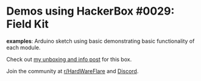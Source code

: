 # Demos using HackerBox #0029: Field Kit

**examples**: Arduino sketch using basic demonstrating basic functionality of each module.
 
Check out [my unboxing and info post](https://nick.blog/2018/04/06/hackerbox-0029-field-kit/) for this box.

Join the community at [r/HardWareFlare](https://www.reddit.com/r/HardWareFlare/) and [Discord](https://discord.gg/H33trfN).
